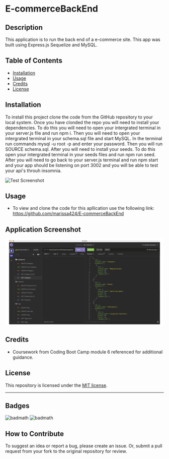# E-commerceBackEnd

## Description
This application is to run the back end of a e-commerce site. This app was built using Express.js Sequelize and MySQL.

## Table of Contents
- [Installation](#installation)
- [Usage](#usage)
- [Credits](#credits)
- [License](#license)

## Installation
To install this project clone the code from the GitHub repository to your local system. Once you have clonded the repo you will need to install your dependencies. To do this you will need to open your intergrated terminal in your server.js file and run npm i. Then you will need to open your intergrated terminal in your schema.sql file and start MySQL. In the terminal run commands mysql -u root -p and enter your password. Then you will run SOURCE schema.sql. After you will need to install your seeds. To do this open your intergrated terminal in your seeds files and run npm run seed. After you will need to go back to your server.js terminal and run npm start and your app should be listening on port 3002 and you will be able to test your api's throuh insomnia. 
 
![Test Screenshot](/assets/EcommerceBackend.gif)

## Usage
* To view and clone the code for this apllication use the following link: https://github.com/marissa424/E-commerceBackEnd

## Application Screenshot

![Test Screenshot](/assets/insomnia.jpg)

## Credits
* Coursework from Coding Boot Camp module 6 referenced for additional guidance.


## License
This repository is licensed under the [MIT license](https://choosealicense.com/licenses/mit/).

---

## Badges
![badmath](https://img.shields.io/github/languages/top/lernantino/badmath)
![badmath](https://img.shields.io/github/license/marissa424/module9_README)

## How to Contribute
  To suggest an idea or report a bug, please create an issue. Or, submit a pull request from your fork to the original repository for review.
